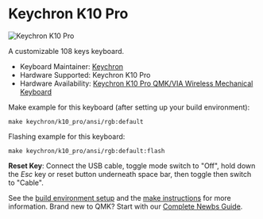 # Keychron K10 Pro

![Keychron K10 Pro](https://cdn.shopify.com/s/files/1/0059/0630/1017/t/5/assets/keychronk10pro1-1675418457918.jpg?v=1675418462)

A customizable 108 keys keyboard.

* Keyboard Maintainer: [Keychron](https://github.com/keychron)
* Hardware Supported: Keychron K10 Pro
* Hardware Availability: [Keychron K10 Pro QMK/VIA Wireless Mechanical Keyboard](https://www.keychron.com/collections/keychron-k-pro-series-keyboard/products/keychron-k10-pro-qmk-via-wireless-mechanical-keyboard)

Make example for this keyboard (after setting up your build environment):

    make keychron/k10_pro/ansi/rgb:default

Flashing example for this keyboard:

    make keychron/k10_pro/ansi/rgb:default:flash

**Reset Key**: Connect the USB cable, toggle mode switch to "Off", hold down the *Esc* key or reset button underneath space bar, then toggle then switch to "Cable".

See the [build environment setup](https://docs.qmk.fm/#/getting_started_build_tools) and the [make instructions](https://docs.qmk.fm/#/getting_started_make_guide) for more information. Brand new to QMK? Start with our [Complete Newbs Guide](https://docs.qmk.fm/#/newbs).
